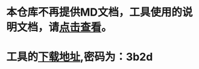 # 本仓库不再提供MD文档，工具使用的说明文档，请[点击查看](https://x06w8gh3wwh.feishu.cn/wiki/JKjhwJBNFi6pj5kBoB1cS7HGnkU)。
# 工具的[下载地址](https://www.lanzouw.com/b04ecc4da),密码为：3b2d